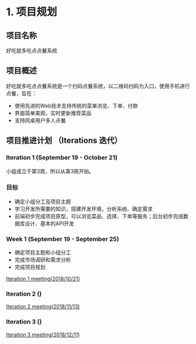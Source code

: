 # 1. 项目规划 #


## 项目名称 

好吃就多吃点点餐系统

## 项目概述 

好吃就多吃点点餐系统是一个扫码点餐系统，以二维码扫码为入口，使用手机进行点餐，旨在：

* 使用先进的Web技术支持传统的菜单浏览、下单、付款
* 界面简单美观，实时更新推荐菜品
* 支持同桌用户多人点餐

## 项目推进计划 （Iterations 迭代）

### Iteration 1 (September 19 - October 21)

小组成立于第3周，所以从第3周开始。

### 目标 

*  确定小组分工及项目主题
*  学习开发所需要的知识，搭建开发环境，分析系统、确定需求
*  前端初步完成项目原型，可以浏览菜品、选择、下单等服务；后台初步完成数据库设计、基本的API开发

### Week 1 (September 19 - September 25) 
* 确定项目主题和小组分工
* 完成市场调研和需求分析
* 完成项目规划  

[Iteration 1 meeting(2018/10/21)](X1-iteration1-meeting.md)
### Iteration 2 ()
[Iteration 2 meeting(2018/11/13)](X1-iteration2-meeting.md)

### Iteration 3 ()
[Iteration 3 meeting(2018/12/11)](X1-iteration3-meeting.md)